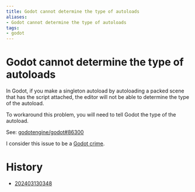 ```yaml
---
title: Godot cannot determine the type of autoloads
aliases:
- Godot cannot determine the type of autoloads
tags:
- godot
---
```


# Godot cannot determine the type of autoloads

In Godot, if you make a singleton autoload by autoloading a packed scene that has the script attached, the editor will not be able to determine the type of the autoload.

To workaround this problem, you will need to tell Godot the type of the autoload.

See: [godotengine/godot#86300](https://github.com/godotengine/godot/issues/86300)

I consider this issue to be a [Godot crime](godot-crimes.md).

# History

- [202403130348](../entries/202403130348.md)
